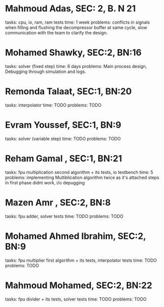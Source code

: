 <!-- TODO: generate excel sheet -->

# Mahmoud Adas, SEC: 2, B. N 21

tasks: cpu, io, ram, ram tests
time: 1 week
problems: conflicts in signals when filling and flushing the decompressor buffer at same cycle, slow communication with the team to clarify the design.

# Mohamed Shawky, SEC:2, BN:16

tasks: solver (fixed step)
time: 6 days
problems: Main process design, Debugging through simulation and logs.

# Remonda Talaat, SEC:1, BN:20

tasks: interpolator
time: TODO
problems: TODO

# Evram Youssef, SEC:1, BN:9

tasks: solver (variable step)
time: TODO
problems: TODO

# Reham Gamal , SEC:1, BN:21

tasks: fpu multiplication second algorithm + its tests, io testbench
time: 5
problems: implementing Multiblication algorithm twice as it's attached steps in first phase didnt work, i/o depugging

# Mazen Amr , SEC:2, BN:8

tasks: fpu adder, solver tests
time: TODO
problems: TODO

# Mohamed Ahmed Ibrahim, SEC:2, BN:9

tasks: fpu multiplier first algorithm + its tests, interpolator tests
time: TODO
problems: TODO

# Mahmoud Mohamed, SEC:2, BN:22

tasks: fpu divider + its tests, solver tests
time: TODO
problems: TODO
